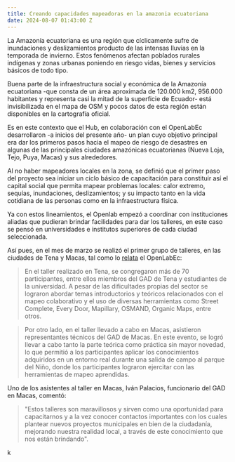 ```yaml
---
title: Creando capacidades mapeadoras en la amazonia ecuatoriana
date: 2024-08-07 01:43:00 Z
---
```


La Amazonía ecuatoriana es una región que cíclicamente sufre de inundaciones y deslizamientos producto de las intensas lluvias en la temporada de invierno. Estos fenómenos afectan poblados rurales indígenas y zonas urbanas poniendo en riesgo vidas, bienes y servicios básicos de todo tipo.

Buena parte de la infraestructura social y económica de la Amazonía ecuatoriana -que consta de un área aproximada de 120.000 km2, 956.000 habitantes y representa casi la mitad de la superficie de Ecuador- está invisibilizada en el mapa de OSM y pocos datos de esta región están disponibles en la cartografía oficial.

Es en este contexto que el Hub, en colaboración con el OpenLabEc desarrollaron -a inicios del presente año- un plan cuyo objetivo principal era dar los primeros pasos hacia el mapeo de riesgo de desastres en algunas de las principales ciudades amazónicas ecuatorianas (Nueva Loja, Tejo, Puya, Macas) y sus alrededores.

Al no haber mapeadores locales en la zona, se definió que el primer paso del proyecto sea iniciar un ciclo básico de capacitación para constituir así el capital social que permita mapear problemas locales: calor extremo, sequías, inundaciones, deslizamientos; y su impacto tanto en la vida cotidiana de las personas como en la infraestructura física.

Ya con estos lineamientos, el Openlab empezó a coordinar con instituciones aliadas que pudieran brindar facilidades para dar los talleres, en este caso se pensó en universidades e institutos superiores de cada ciudad seleccionada.

Así pues, en el mes de marzo se realizó el primer grupo de talleres, en las ciudades de Tena y Macas, tal como lo [relata](https://openlab.ec/mapeoamazonia-TenaMorona) el OpenLabEc:

> En el taller realizado en Tena, se congregaron más de 70 participantes, entre ellos miembros del GAD de Tena y estudiantes de la universidad. A pesar de las dificultades propias del sector se lograron abordar temas introductorios y teóricos relacionados con el mapeo colaborativo y el uso de diversas herramientas como Street Complete, Every Door, Mapillary, OSMAND, Organic Maps, entre otros.

> Por otro lado, en el taller llevado a cabo en Macas, asistieron representantes técnicos del GAD de Macas. En este evento, se logró llevar a cabo tanto la parte teórica como práctica sin mayor novedad, lo que permitió a los participantes aplicar los conocimientos adquiridos en un entorno real durante una salida de campo al parque del Niño, donde los participantes lograron ejercitar con las herramientas de mapeo aprendidas.

Uno de los asistentes al taller en Macas, Iván Palacios, funcionario del GAD en Macas, comentó:

> "Estos talleres son maravillosos y sirven como una oportunidad para capacitarnos y a la vez conocer contactos importantes con los cuales plantear nuevos proyectos municipales en bien de la ciudadanía, mejorando nuestra realidad local, a través de este conocimiento que nos están brindando".

k